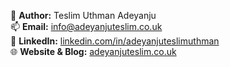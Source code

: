  
📘 **Author:** Teslim Uthman Adeyanju  
📫 **Email:** [info@adeyanjuteslim.co.uk](mailto:info@adeyanjuteslim.co.uk)  
🔗 **LinkedIn:** [linkedin.com/in/adeyanjuteslimuthman](https://www.linkedin.com/in/adeyanjuteslimuthman)  
🌐 **Website & Blog:** [adeyanjuteslim.co.uk](https://adeyanjuteslim.co.uk)  

